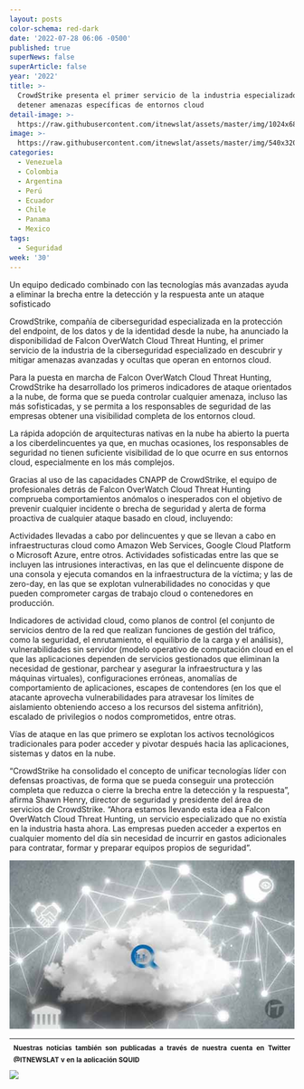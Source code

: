 ```yaml
---
layout: posts
color-schema: red-dark
date: '2022-07-28 06:06 -0500'
published: true
superNews: false
superArticle: false
year: '2022'
title: >-
  CrowdStrike presenta el primer servicio de la industria especializado en
  detener amenazas específicas de entornos cloud
detail-image: >-
  https://raw.githubusercontent.com/itnewslat/assets/master/img/1024x680/Nube-Cloud-g.jpg
image: >-
  https://raw.githubusercontent.com/itnewslat/assets/master/img/540x320/Nube-Cloud-p.jpg
categories:
  - Venezuela
  - Colombia
  - Argentina
  - Perú
  - Ecuador
  - Chile
  - Panama
  - Mexico
tags:
  - Seguridad
week: '30'
---
```

Un equipo dedicado combinado con las tecnologías más avanzadas ayuda a eliminar la brecha entre la detección y la respuesta ante un ataque sofisticado

CrowdStrike, compañía de ciberseguridad especializada en la protección del endpoint, de los datos y de la identidad desde la nube, ha anunciado la disponibilidad de Falcon OverWatch Cloud Threat Hunting, el primer servicio de la industria de la ciberseguridad especializado en descubrir y mitigar amenazas avanzadas y ocultas que operan en entornos cloud.

Para la puesta en marcha de Falcon OverWatch Cloud Threat Hunting, CrowdStrike ha desarrollado los primeros indicadores de ataque orientados a la nube, de forma que se pueda controlar cualquier amenaza, incluso las más sofisticadas, y se permita a los responsables de seguridad de las empresas obtener una visibilidad completa de los entornos cloud.

La rápida adopción de arquitecturas nativas en la nube ha abierto la puerta a los ciberdelincuentes ya que, en muchas ocasiones, los responsables de seguridad no tienen suficiente visibilidad de lo que ocurre en sus entornos cloud, especialmente en los más complejos.

Gracias al uso de las capacidades CNAPP de CrowdStrike, el equipo de profesionales detrás de Falcon OverWatch Cloud Threat Hunting comprueba comportamientos anómalos o inesperados con el objetivo de prevenir cualquier incidente o brecha de seguridad y alerta de forma proactiva de cualquier ataque basado en cloud, incluyendo:

Actividades llevadas a cabo por delincuentes y que se llevan a cabo en infraestructuras cloud como Amazon Web Services, Google Cloud Platform o Microsoft Azure, entre otros.
Actividades sofisticadas entre las que se incluyen las intrusiones interactivas, en las que el delincuente dispone de una consola y ejecuta comandos en la infraestructura de la víctima; y las de zero-day, en las que se explotan vulnerabilidades no conocidas y que pueden comprometer cargas de trabajo cloud o contenedores en producción.
 
Indicadores de actividad cloud, como planos de control (el conjunto de servicios dentro de la red que realizan funciones de gestión del tráfico, como la seguridad, el enrutamiento, el equilibrio de la carga y el análisis), vulnerabilidades sin servidor (modelo operativo de computación cloud en el que las aplicaciones dependen de servicios gestionados que eliminan la necesidad de gestionar, parchear y asegurar la infraestructura y las máquinas virtuales), configuraciones erróneas, anomalías de comportamiento de aplicaciones, escapes de contendores (en los que el atacante aprovecha vulnerabilidades para atravesar los límites de aislamiento obteniendo acceso a los recursos del sistema anfitrión), escalado de privilegios o nodos comprometidos, entre otras.
 
Vías de ataque en las que primero se explotan los activos tecnológicos tradicionales para poder acceder y pivotar después hacia las aplicaciones, sistemas y datos en la nube.
 
“CrowdStrike ha consolidado el concepto de unificar tecnologías líder con defensas proactivas, de forma que se pueda conseguir una protección completa que reduzca o cierre la brecha entre la detección y la respuesta”, afirma Shawn Henry, director de seguridad y presidente del área de servicios de CrowdStrike. “Ahora estamos llevando esta idea a Falcon OverWatch Cloud Threat Hunting, un servicio especializado que no existía en la industria hasta ahora. Las empresas pueden acceder a expertos en cualquier momento del día sin necesidad de incurrir en gastos adicionales para contratar, formar y preparar equipos propios de seguridad”.

![](https://raw.githubusercontent.com/itnewslat/assets/master/img/540x320/Nube-Cloud-p.jpg)

<table style="height: 42px;" width="569">
<tbody>
<tr>
<td style="text-align: justify;"><sub><strong>Nuestras noticias también son publicadas a través de nuestra cuenta en Twitter <a href="https://twitter.com/itnewslat?lang=es">@ITNEWSLAT</a> y en la aplicación <a href="https://squidapp.co/en/">SQUID</a></strong></sub></td>
</tr>
</tbody>
</table>

<img src="https://tracker.metricool.com/c3po.jpg?hash=56f88a41e39ab42c063cc51676587a04"/>